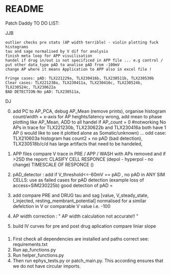 # README

Patch Daddy TO DO LIST:

JJB

    outlier checks pre stats (AP width terrible) - violin plotting fuck histograms
    tau and sage normalised by V dif for analysis
    finish meta loop for APP visuilisation
    handel if drug in/out is not specificed in APP file ... e.g control / put other data_type pAD to analise pAD from -100mV
    change AP where it means Application to APP also in excel file !

    Fringe cases: pAD: TLX221229a, TLX230416b, TLX230511b, TLX230530b
    Clear cases: TLX221230a, TLX230411a, TLX230416c, TLX230524b, TLX230524c, TLX230622a
    BAD DETECTION-No pAD: TLX230511a,

DJ

0.  add PC to AP_PCA, debug AP_Mean (remove prints), organise histogram count/width + x-axis for AP heights/latency wrong, add mean to phase plotting like AP_Mean, ADD to all handel if AP_count = 0 #notworking No APs in trace for TLX221230b, TLX230622b and TLX230416a both have 1 AP (i would like to see it plotted alone as Somatic/unknown) ... odd case: TLX210603a histogram has count2 + no pAD (bad detection), TLX230518b/c/d has large artifacts that need to be handeled,

1.  APP files compare V trace in PRE / APP / WASH with APs removed and if >2SD the report:
    CLASIFY CELL RESPONCE (depol - hyperpol - no change)
    TIMESCALE OF RESPONCE ()

2.  pAD_detector : add if V_threshold<=-60mV == pAD , no pAD in ANY SIM CELLS: use as failed cases for pAD detection (example loss of access=SIM230225b) good detection of pAD =

3.  add compare PRE and DRUG tau and sag [value, V_steady_state, I_injected, resting_membrant_potential] normalised for a similar defelction in V or comparable V value i.e. -100

4.  AP width correction : " AP width calculation not accurate!! "

5.  build IV curves for pre and post drug aplication compare liniar slope

###

1. First check all dependencies are installed and paths correct see: requirements.txt
2. Run ap_functions.py
3. Run helper_functions.py
4. Then run ephys_tests.py or patch_main.py. This according ensures that
   we do not have circular imports.
